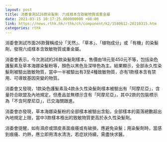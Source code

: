 ```yaml
---
layout: post
title: 消委會測試26款染髮劑　六成樣本含致敏物質或重金屬
date: 2021-03-15 10:17:25.000000000 +08:00
link: https://news.rthk.hk/rthk/ch/component/k2/1580612-20210315.htm
categories: rthk
---
```


消委會測試市面26款聲稱成分「天然」、「草本」、「植物成分」或「有機」的染髮劑，發現六成樣本含致敏物質或重金屬。

消委會表示，今次測試的26款染髮劑樣本，售價由18元至450元不等，包括染色護髮素及草本海娜染髮粉等，顏色以黑色及深啡色為主。結果顯示，全部永久性染髮劑被驗出致敏物質，當中一半被驗出有3至4種致敏物質，亦有1款樣本含有禁用、可導致基因突變的物質。

消委會又發現，1款染色護髮素及4款永久性染髮劑樣本被驗出有「阿摩尼亞」，含量符合歐盟及內地規定，但產品並無標示含有「阿摩尼亞」，其中2款的包裝標示為「不含阿摩尼亞」，已交海關跟進。

消委會亦發現，草本海娜染髮粉的全部樣本被驗出含鉛，全部樣本的菌落總數超出內地規定上限，當中3款樣本檢出的致敏物質更高於永久性染髮劑。

消委會提醒，如有濕疹或頭皮表面痕癢或有破損，應避免染髮；用染髮劑時，當感到痕癢、灼熱，應立即用清水清洗，若症狀持續，需盡快求醫。
